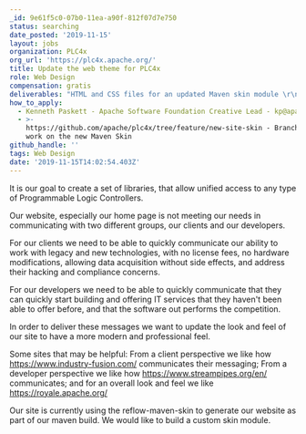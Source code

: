 ```yaml
---
_id: 9e61f5c0-07b0-11ea-a90f-812f07d7e750
status: searching
date_posted: '2019-11-15'
layout: jobs
organization: PLC4x
org_url: 'https://plc4x.apache.org/'
title: Update the web theme for PLC4x
role: Web Design
compensation: gratis
deliverables: "HTML and CSS files for an updated Maven skin module \r\nRecommendations on how to build a landing page that helps our 2 sets of users get to the content they need quickly (focus on the client)"
how_to_apply:
  - Kenneth Paskett - Apache Software Foundation Creative Lead - kp@apache.org
  - >-
    https://github.com/apache/plc4x/tree/feature/new-site-skin - Branch used to
    work on the new Maven Skin
github_handle: ''
tags: Web Design
date: '2019-11-15T14:02:54.403Z'
---
```

It is our goal to create a set of libraries, that allow unified access to any type of Programmable Logic Controllers.

Our website, especially our home page is not meeting our needs in communicating with two different groups, our clients and our developers.

For our clients we need to be able to quickly communicate our ability to work with legacy and new technologies, with no license fees, no hardware modifications, allowing data acquisition without side effects, and address their hacking and compliance concerns.

For our developers we need to be able to quickly communicate that they can quickly start building and offering IT services that they haven't been able to offer before, and that the software out performs the competition.

In order to deliver these messages we want to update the look and feel of our site to have a more modern and professional feel.

Some sites that may be helpful: From a client perspective we like how https://www.industry-fusion.com/ communicates their messaging; From a developer perspective we like how https://www.streampipes.org/en/  communicates; and for an overall look and feel we like https://royale.apache.org/

Our site is currently using the reflow-maven-skin to generate our website as part of our maven build. We would like to build a custom skin module.
